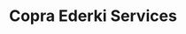---
title: "Copra Ederki Services"
url: /saint-palais/copra-ederki-services/
shop: Haushaltsgeräte
---